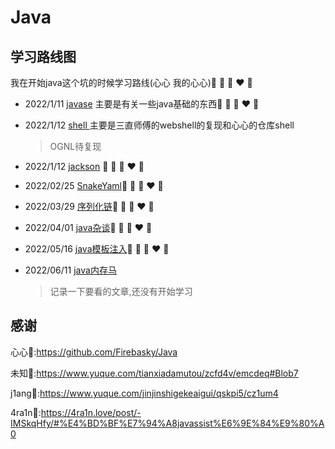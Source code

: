 # Java

## 学习路线图

我在开始java这个坑的时候学习路线(心心 我的心心)💛 💙 💜 ❤️ 💚

- 2022/1/11    [javase](javase) 主要是有关一些java基础的东西💛 💙 💜 ❤️ 💚

- 2022/1/12    [shell ](shell) 主要是三直师傅的webshell的复现和心心的仓库shell

  > OGNL待复现
  >
  
-  2022/1/12 [jackson](jakson) 💛 💙 💜 ❤️ 💚

-  2022/02/25 [SnakeYaml](/SnakeYaml)💛 💙 💜 ❤️ 💚

- 2022/03/29 [序列化链](java%E5%BA%8F%E5%88%97%E5%8C%96%E9%93%BE)💛 💙 💜 ❤️ 💚

- 2022/04/01 [java杂谈](/java杂谈)💛 💙 💜 ❤️ 💚

- 2022/05/16 [java模板注入](java模板注入/)💛 💙 💜 ❤️ 💚

- 2022/06/11 [java内存马](java内存马/)

  > 记录一下要看的文章,还没有开始学习

## 感谢

心心💙:https://github.com/Firebasky/Java

未知:key::https://www.yuque.com/tianxiadamutou/zcfd4v/emcdeq#Blob7

j1ang:door::https://www.yuque.com/jinjinshigekeaigui/qskpi5/cz1um4

4ra1n:tongue::https://4ra1n.love/post/-IMSkqHfy/#%E4%BD%BF%E7%94%A8javassist%E6%9E%84%E9%80%A0

